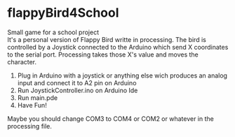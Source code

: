 # flappyBird4School
Small game for a school project  
It's a personal version of Flappy Bird writte in processing. The bird is controlled by a Joystick connected to the Arduino which send X coordinates to the serial port. Processing takes those X's value and moves the character.

1. Plug in Arduino with a joystick or anything else wich produces an analog input and connect it to A2 pin on Arduino
2. Run JoystickController.ino on Arduino Ide
3. Run main.pde
4. Have Fun!


Maybe you should change COM3 to COM4 or COM2 or whatever in the processing file. 
